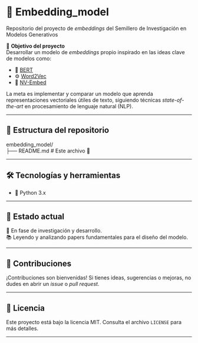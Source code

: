 # 🧠 Embedding_model

Repositorio del proyecto de *embeddings* del Semillero de Investigación en Modelos Generativos

🚀 **Objetivo del proyecto**  
Desarrollar un modelo de *embeddings* propio inspirado en las ideas clave de modelos como:  
- 📄 [BERT](https://arxiv.org/abs/1810.04805)  
- ⚙️ [Word2Vec](https://arxiv.org/abs/1301.3781)  
- 🧬 [NV-Embed](https://arxiv.org/abs/2405.17428)

La meta es implementar y comparar un modelo que aprenda representaciones vectoriales útiles de texto, siguiendo técnicas *state-of-the-art* en procesamiento de lenguaje natural (NLP).

---

## 📁 Estructura del repositorio

embedding_model/\
├── README.md # Este archivo 📝

---

## 🛠️ Tecnologías y herramientas

- 🐍 Python 3.x  

---

## 📌 Estado actual

🔧 En fase de investigación y desarrollo.  
📚 Leyendo y analizando papers fundamentales para el diseño del modelo.

---

## 🤝 Contribuciones

¡Contribuciones son bienvenidas! Si tienes ideas, sugerencias o mejoras, no dudes en abrir un *issue* o *pull request*.

---

## 📜 Licencia

Este proyecto está bajo la licencia MIT. Consulta el archivo `LICENSE` para más detalles.

---